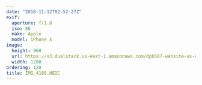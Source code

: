 ```yaml
---
date: "2018-11-12T02:52:27Z"
exif:
  aperture: f/1.8
  iso: 80
  make: Apple
  model: iPhone X
image:
  height: 960
  url: https://s3.dualstack.us-east-1.amazonaws.com/dpb587-website-us-east-1/asset/gallery/2018-europe-trip/cc6954fb-8543-6bde-1326-df1fdcf03bff~1280.jpg
  width: 1280
ordering: 120
title: IMG_4188.HEIC
---
```


